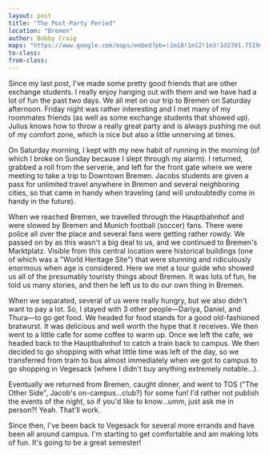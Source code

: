 ```yaml
---
layout: post
title: "The Post-Party Period"
location: "Bremen"
author: Bobby Craig
maps: "https://www.google.com/maps/embed?pb=!1m18!1m12!1m3!1d2391.751942896602!2d8.645921315931519!3d53.16848997994206!2m3!1f0!2f0!3f0!3m2!1i1024!2i768!4f13.1!3m3!1m2!1s0x47b12ca162241e61%3A0x314e4de35c3436cb!2sCampus+Ring+3%2C+28759+Bremen%2C+Germany!5e0!3m2!1sen!2sus!4v1485699127404"
to-class:
from-class:
---
```


Since my last post, I've made some pretty good friends that are other exchange students. I really enjoy hanging out with them and we have had a lot of fun the past two days. We all met on our trip to Bremen on Saturday afternoon. Friday night was rather interesting and I met many of my roommates friends (as well as some exchange students that showed up). Julius knows how to throw a really great party and is always pushing me out of my comfort zone, which is nice but also a little unnerving at times.

On Saturday morning, I kept with my new habit of running in the morning (of which I broke on Sunday because I slept through my alarm). I returned, grabbed a roll from the serverie, and left for the front gate where we were meeting to take a trip to Downtown Bremen. Jacobs students are given a pass for unlimited travel anywhere in Bremen and several neighboring cities, so that came in handy when traveling (and will undoubtedly come in handy in the future).

When we reached Bremen, we travelled through the Hauptbahnhof and were slowed by Bremen and Munich football (soccer) fans. There were police all over the place and several fans were getting rather rowdy. We passed on by as this wasn't a big deal to us, and we continued to Bremen's Marktplatz. Visible from this central location were historical buildings (one of which was a "World Heritage Site") that were stunning and ridiculously enormous when age is considered. Here we met a tour guide who showed us all of the presumably touristy things about Bremen. It was lots of fun, he told us many stories, and then he left us to do our own thing in Bremen.

When we separated, several of us were really hungry, but we also didn't want to pay a lot. So, I stayed with 3 other people––Dariya, Daniel, and Thura––to go get food. We headed for food stands for a good old-fashioned bratwurst. It was delicious and well worth the hype that it receives. We then went to a little cafe for some coffee to warm up. Once we left the cafe, we headed back to the Hauptbahnhof to catch a train back to campus. We then decided to go shopping with what little time was left of the day, so we transferred from tram to bus almost immediately when we got to campus to go shopping in Vegesack (where I didn't buy anything extremely notable...).

Eventually we returned from Bremen, caught dinner, and went to TOS ("The Other Side", Jacob's on-campus...club?) for some fun! I'd rather not publish the events of the night, so if you'd like to know...umm, just ask me in person?! Yeah. That'll work.

Since then, I've been back to Vegesack for several more errands and have been all around campus. I'm starting to get comfortable and am making lots of fun. It's going to be a great semester!
